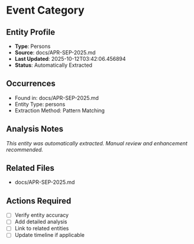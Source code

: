 # Event Category

## Entity Profile
- **Type**: Persons
- **Source**: docs/APR-SEP-2025.md
- **Last Updated**: 2025-10-12T03:42:06.456894
- **Status**: Automatically Extracted

## Occurrences
- Found in: docs/APR-SEP-2025.md
- Entity Type: persons
- Extraction Method: Pattern Matching

## Analysis Notes
*This entity was automatically extracted. Manual review and enhancement recommended.*

## Related Files
- docs/APR-SEP-2025.md

## Actions Required
- [ ] Verify entity accuracy
- [ ] Add detailed analysis
- [ ] Link to related entities
- [ ] Update timeline if applicable
